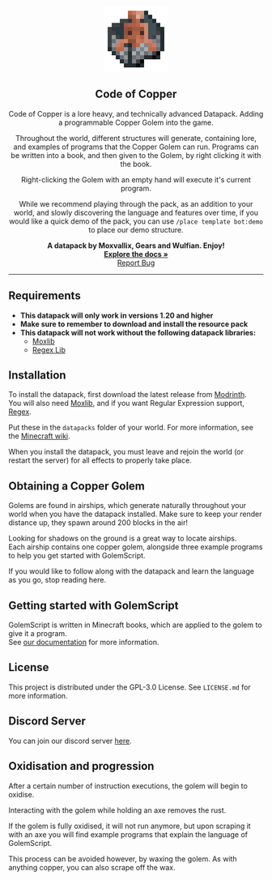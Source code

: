 <div align="center">
  <a href="https://github.com/GMDU/code-of-copper">
    <img src="docs/assets/logo.png" alt="Logo" width="128" height="128">
  </a>

<h2 align="center">Code of Copper</h2>

Code of Copper is a lore heavy, and technically advanced Datapack. Adding a programmable Copper Golem into the game.

Throughout the world, different structures will generate, containing lore, and examples of programs that the Copper Golem can run. Programs can be written into a book, and then given to the Golem, by right clicking it with the book.

Right-clicking the Golem with an empty hand will execute it's current program.

While we recommend playing through the pack, as an addition to your world, and slowly discovering the language and features over time, if you would like a quick demo of the pack, you can use `/place template bot:demo` to place our demo structure.

**A datapack by Moxvallix, Gears and Wulfian. Enjoy!**  
[**Explore the docs »**](https://datapack.dev/docs/code_of_copper)  
[Report Bug](https://github.com/GMDU/code-of-copper/issues)
</div>

---

## Requirements
- **This datapack will only work in versions 1.20 and higher**
- **Make sure to remember to download and install the resource pack**
- **This datapack will not work without the following datapack libraries:**
  - [Moxlib](https://modrinth.com/datapack/moxlib)
  - [Regex Lib](https://modrinth.com/datapack/regex)

## Installation
To install the datapack, first download the latest release from [Modrinth](https://modrinth.com/datapack/code-of-copper).  
You will also need [Moxlib](https://modrinth.com/datapack/moxlib), and if you want Regular Expression support, [Regex](https://modrinth.com/datapack/regex).

Put these in the `datapacks` folder of your world. For more information, see the [Minecraft wiki](https://minecraft.wiki/Tutorials/Installing_a_data_pack).

When you install the datapack, you must leave and rejoin the world (or restart the server) for all effects to properly take place.

## Obtaining a Copper Golem
Golems are found in airships, which generate naturally throughout your world when you have the datapack installed. Make sure to keep your render distance up, they spawn around 200 blocks in the air!

Looking for shadows on the ground is a great way to locate airships.  
Each airship contains one copper golem, alongside three example programs to help you get started with GolemScript.

If you would like to follow along with the datapack and learn the language as you go, stop reading here. 

## Getting started with GolemScript
GolemScript is written in Minecraft books, which are applied to the golem to give it a program.  
See [our documentation](https://datapack.dev/docs/code_of_copper) for more information.

## License
This project is distributed under the GPL-3.0 License. See `LICENSE.md` for more information.

## Discord Server
You can join our discord server [here](https://discord.gg/2eR2hdYJMc).

## Oxidisation and progression
After a certain number of instruction executions, the golem will begin to oxidise.

Interacting with the golem while holding an axe removes the rust.

If the golem is fully oxidised, it will not run anymore, but upon scraping it with an axe you will find example programs that explain the language of GolemScript.

This process can be avoided however, by waxing the golem. As with anything copper, you can also scrape off the wax.
